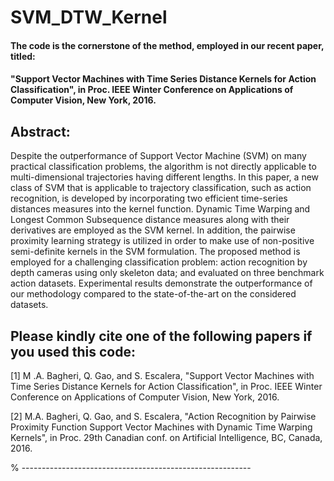 # SVM_DTW_Kernel

#### The code is the cornerstone of the method, employed in our recent paper, titled:
####  "Support Vector Machines with Time Series Distance Kernels for Action Classification",  in Proc. IEEE Winter Conference on Applications of Computer Vision, New York, 2016.

## Abstract: 
Despite the outperformance of Support Vector Machine (SVM) on many practical classification problems, the algorithm is not directly applicable to multi-dimensional trajectories having different lengths. In this paper, a new class of SVM that is applicable to trajectory classification, such as action recognition, is developed by incorporating two efficient time-series distances measures into the kernel function. Dynamic Time Warping and Longest Common Subsequence distance measures along with their derivatives are employed as the SVM kernel. In addition, the pairwise proximity learning strategy is utilized in order to make use of non-positive semi-definite kernels in the SVM formulation.
The proposed method is employed for a challenging classification problem: action recognition by depth cameras using only skeleton data; and evaluated on three benchmark action datasets. Experimental results demonstrate the outperformance of our methodology compared to the state-of-the-art on the considered datasets.


## Please kindly cite one of the following papers if you used this code:

[1]	M .A. Bagheri, Q. Gao, and S. Escalera, "Support Vector Machines with Time Series Distance Kernels for Action Classification",  in Proc. IEEE Winter Conference on Applications of Computer Vision, New York, 2016.

[2]	M.A. Bagheri, Q. Gao, and S. Escalera, "Action Recognition by Pairwise Proximity Function Support Vector Machines with Dynamic Time Warping Kernels", in Proc. 29th Canadian conf. on Artificial Intelligence, BC, Canada, 2016.


% ---------------------------------------------------------
